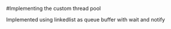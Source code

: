 #Implementing the custom thread pool

Implemented using linkedlist as queue buffer with wait and notify